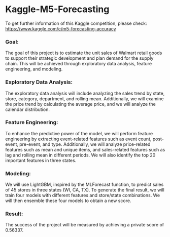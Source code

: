 # Kaggle-M5-Forecasting
To get further information of this Kaggle competition, please check: https://www.kaggle.com/c/m5-forecasting-accuracy

### Goal:
The goal of this project is to estimate the unit sales of Walmart retail goods to support their strategic development and plan demand for the supply chain. This will be achieved through exploratory data analysis, feature engineering, and modeling.

### Exploratory Data Analysis:
The exploratory data analysis will include analyzing the sales trend by state, store, category, department, and rolling mean. Additionally, we will examine the price trend by calculating the average price, and we will analyze the calendar distribution.

### Feature Engineering:
To enhance the predictive power of the model, we will perform feature engineering by extracting event-related features such as event count, post-event, pre-event, and type. Additionally, we will analyze price-related features such as mean and unique items, and sales-related features such as lag and rolling mean in different periods. We will also identify the top 20 important features in three states.

### Modeling:
We will use LightGBM, inspired by the MLForecast function, to predict sales of 45 stores in three states (WI, CA, TX). To generate the final result, we will train four models with different features and store/state combinations. We will then ensemble these four models to obtain a new score.

### Result:
The success of the project will be measured by achieving a private score of 0.56337.
